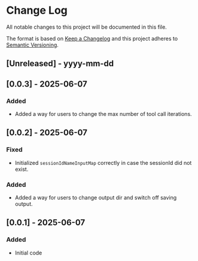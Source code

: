 
# Change Log
All notable changes to this project will be documented in this file.
 
The format is based on [Keep a Changelog](http://keepachangelog.com/)
and this project adheres to [Semantic Versioning](http://semver.org/).
 
## [Unreleased] - yyyy-mm-dd

## [0.0.3] - 2025-06-07

### Added
- Added a way for users to change the max number of tool call iterations.

## [0.0.2] - 2025-06-07
 
### Fixed
- Initialized `sessionIdNameInputMap` correctly in case the sessionId did not exist.

### Added
- Added a way for users to change output dir and switch off saving output.

## [0.0.1] - 2025-06-07
 
### Added
- Initial code
